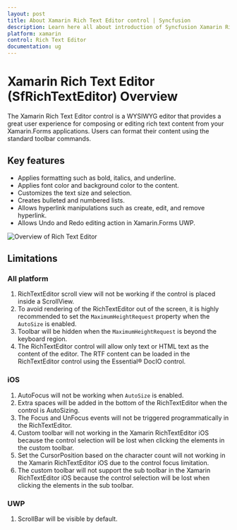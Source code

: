 ```yaml
---
layout: post
title: About Xamarin Rich Text Editor control | Syncfusion
description: Learn here all about introduction of Syncfusion Xamarin Rich Text Editor (SfRichTextEditor) control, its elements and more.
platform: xamarin
control: Rich Text Editor
documentation: ug
---
```


# Xamarin Rich Text Editor (SfRichTextEditor) Overview

The Xamarin Rich Text Editor control is a WYSIWYG editor that provides a great user experience for composing or editing rich text content from your Xamarin.Forms applications. Users can format their content using the standard toolbar commands.

## Key features

* Applies formatting such as bold, italics, and underline.
* Applies font color and background color to the content.
* Customizes the text size and selection.
* Creates bulleted and numbered lists.
* Allows hyperlink manipulations such as create, edit, and remove hyperlink.
* Allows Undo and Redo editing action in Xamarin.Forms UWP.

![Overview of Rich Text Editor](SfRichTextEditor_Images/Overview.gif)

## Limitations

### All platform
 1. RichTextEditor scroll view will not be working if the control is placed inside a ScrollView.
 2. To avoid rendering of the RichTextEditor out of the screen, it is highly recommended to set the `MaximumHeightRequest` property when the `AutoSize` is enabled.
 3. Toolbar will be hidden when the `MaximumHeightRequest` is beyond the keyboard region. 
 4. The RichTextEditor control will allow only text or HTML text as the content of the editor. The RTF content can be loaded in the RichTextEditor control using the Essential&reg; DocIO control.

### iOS
 1. AutoFocus will not be working when `AutoSize` is enabled.
 2. Extra spaces will be added in the bottom of the RichTextEditor when the control is AutoSizing.
 3. The Focus and UnFocus events will not be triggered programmatically in the RichTextEditor.
 4. Custom toolbar will not working in the Xamarin RichTextEditor iOS because the control selection will be lost when clicking the elements in the custom toolbar.
 5. Set the CursorPosition based on the character count will not working in the Xamarin RichTextEditor iOS due to the control focus limitation.
 6. The custom toolbar will not support the sub toolbar in the Xamarin RichTextEditor iOS because the control selection will be lost when clicking the elements in the sub toolbar.
 
### UWP
 1. ScrollBar will be visible by default.
